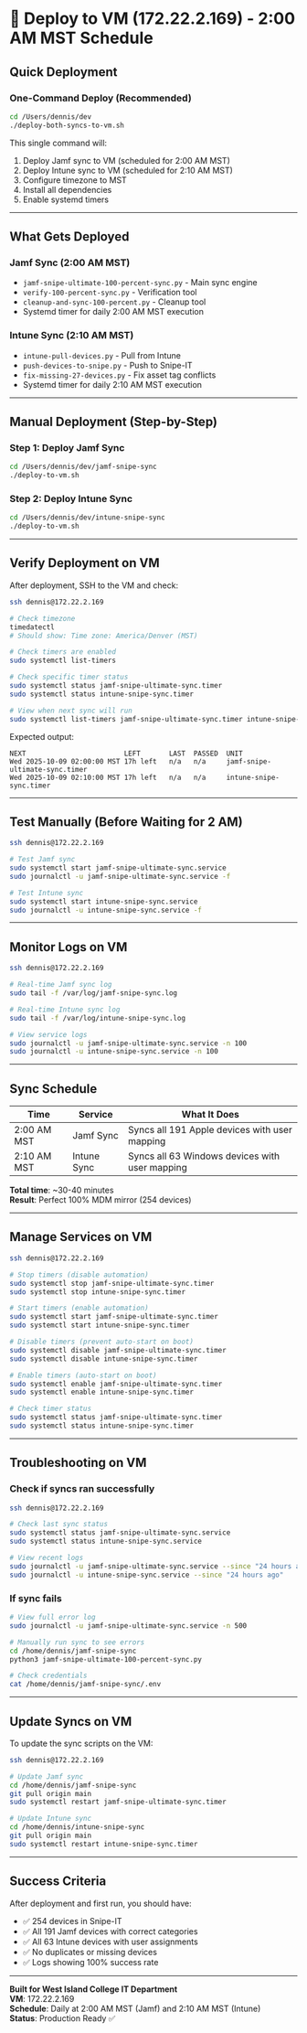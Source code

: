 # 🚀 Deploy to VM (172.22.2.169) - 2:00 AM MST Schedule

## Quick Deployment

### One-Command Deploy (Recommended)

```bash
cd /Users/dennis/dev
./deploy-both-syncs-to-vm.sh
```

This single command will:
1. Deploy Jamf sync to VM (scheduled for 2:00 AM MST)
2. Deploy Intune sync to VM (scheduled for 2:10 AM MST)
3. Configure timezone to MST
4. Install all dependencies
5. Enable systemd timers

---

## What Gets Deployed

### Jamf Sync (2:00 AM MST)
- `jamf-snipe-ultimate-100-percent-sync.py` - Main sync engine
- `verify-100-percent-sync.py` - Verification tool
- `cleanup-and-sync-100-percent.py` - Cleanup tool
- Systemd timer for daily 2:00 AM MST execution

### Intune Sync (2:10 AM MST)
- `intune-pull-devices.py` - Pull from Intune
- `push-devices-to-snipe.py` - Push to Snipe-IT
- `fix-missing-27-devices.py` - Fix asset tag conflicts
- Systemd timer for daily 2:10 AM MST execution

---

## Manual Deployment (Step-by-Step)

### Step 1: Deploy Jamf Sync

```bash
cd /Users/dennis/dev/jamf-snipe-sync
./deploy-to-vm.sh
```

### Step 2: Deploy Intune Sync

```bash
cd /Users/dennis/dev/intune-snipe-sync
./deploy-to-vm.sh
```

---

## Verify Deployment on VM

After deployment, SSH to the VM and check:

```bash
ssh dennis@172.22.2.169

# Check timezone
timedatectl
# Should show: Time zone: America/Denver (MST)

# Check timers are enabled
sudo systemctl list-timers

# Check specific timer status
sudo systemctl status jamf-snipe-ultimate-sync.timer
sudo systemctl status intune-snipe-sync.timer

# View when next sync will run
sudo systemctl list-timers jamf-snipe-ultimate-sync.timer intune-snipe-sync.timer
```

Expected output:
```
NEXT                        LEFT       LAST  PASSED  UNIT
Wed 2025-10-09 02:00:00 MST 17h left   n/a   n/a     jamf-snipe-ultimate-sync.timer
Wed 2025-10-09 02:10:00 MST 17h left   n/a   n/a     intune-snipe-sync.timer
```

---

## Test Manually (Before Waiting for 2 AM)

```bash
ssh dennis@172.22.2.169

# Test Jamf sync
sudo systemctl start jamf-snipe-ultimate-sync.service
sudo journalctl -u jamf-snipe-ultimate-sync.service -f

# Test Intune sync
sudo systemctl start intune-snipe-sync.service
sudo journalctl -u intune-snipe-sync.service -f
```

---

## Monitor Logs on VM

```bash
ssh dennis@172.22.2.169

# Real-time Jamf sync log
sudo tail -f /var/log/jamf-snipe-sync.log

# Real-time Intune sync log
sudo tail -f /var/log/intune-snipe-sync.log

# View service logs
sudo journalctl -u jamf-snipe-ultimate-sync.service -n 100
sudo journalctl -u intune-snipe-sync.service -n 100
```

---

## Sync Schedule

| Time | Service | What It Does |
|------|---------|--------------|
| 2:00 AM MST | Jamf Sync | Syncs all 191 Apple devices with user mapping |
| 2:10 AM MST | Intune Sync | Syncs all 63 Windows devices with user mapping |

**Total time**: ~30-40 minutes  
**Result**: Perfect 100% MDM mirror (254 devices)

---

## Manage Services on VM

```bash
ssh dennis@172.22.2.169

# Stop timers (disable automation)
sudo systemctl stop jamf-snipe-ultimate-sync.timer
sudo systemctl stop intune-snipe-sync.timer

# Start timers (enable automation)
sudo systemctl start jamf-snipe-ultimate-sync.timer
sudo systemctl start intune-snipe-sync.timer

# Disable timers (prevent auto-start on boot)
sudo systemctl disable jamf-snipe-ultimate-sync.timer
sudo systemctl disable intune-snipe-sync.timer

# Enable timers (auto-start on boot)
sudo systemctl enable jamf-snipe-ultimate-sync.timer
sudo systemctl enable intune-snipe-sync.timer

# Check timer status
sudo systemctl status jamf-snipe-ultimate-sync.timer
sudo systemctl status intune-snipe-sync.timer
```

---

## Troubleshooting on VM

### Check if syncs ran successfully

```bash
ssh dennis@172.22.2.169

# Check last sync status
sudo systemctl status jamf-snipe-ultimate-sync.service
sudo systemctl status intune-snipe-sync.service

# View recent logs
sudo journalctl -u jamf-snipe-ultimate-sync.service --since "24 hours ago"
sudo journalctl -u intune-snipe-sync.service --since "24 hours ago"
```

### If sync fails

```bash
# View full error log
sudo journalctl -u jamf-snipe-ultimate-sync.service -n 500

# Manually run sync to see errors
cd /home/dennis/jamf-snipe-sync
python3 jamf-snipe-ultimate-100-percent-sync.py

# Check credentials
cat /home/dennis/jamf-snipe-sync/.env
```

---

## Update Syncs on VM

To update the sync scripts on the VM:

```bash
ssh dennis@172.22.2.169

# Update Jamf sync
cd /home/dennis/jamf-snipe-sync
git pull origin main
sudo systemctl restart jamf-snipe-ultimate-sync.timer

# Update Intune sync
cd /home/dennis/intune-snipe-sync
git pull origin main
sudo systemctl restart intune-snipe-sync.timer
```

---

## Success Criteria

After deployment and first run, you should have:

- ✅ 254 devices in Snipe-IT
- ✅ All 191 Jamf devices with correct categories
- ✅ All 63 Intune devices with user assignments
- ✅ No duplicates or missing devices
- ✅ Logs showing 100% success rate

---

**Built for West Island College IT Department**  
**VM**: 172.22.2.169  
**Schedule**: Daily at 2:00 AM MST (Jamf) and 2:10 AM MST (Intune)  
**Status**: Production Ready ✅


